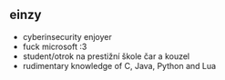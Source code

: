 ## einzy
- cyberinsecurity enjoyer
- fuck microsoft :3
- student/otrok na prestižní škole čar a kouzel
- rudimentary knowledge of C, Java, Python and Lua
